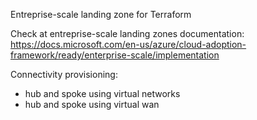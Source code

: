 Entreprise-scale landing zone for Terraform

Check at entreprise-scale landing zones documentation: https://docs.microsoft.com/en-us/azure/cloud-adoption-framework/ready/enterprise-scale/implementation

Connectivity provisioning:
- hub and spoke using virtual networks
- hub and spoke using virtual wan